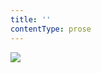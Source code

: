 ```yaml
---
title: ''
contentType: prose
---
```


<section>

![](../Images/obalka_kralovstvi_ceske_a_jine_polokatolicke_povidky.jpg)

</section>
